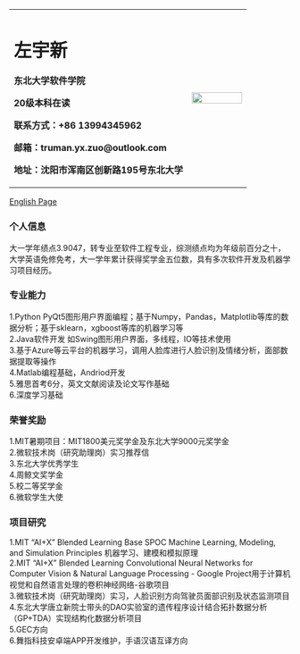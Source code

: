 <table border="0">
  <tr>
    <td width="75%">
      <h1>左宇新</h1>
      <p><b>东北大学软件学院</b></p>
      <p><b>20级本科在读</b></p>
      <p><b>联系方式：+86 13994345962</b></p>
      <p><b>邮箱：truman.yx.zuo@outlook.com</b></p>
      <p><b>地址：沈阳市浑南区创新路195号东北大学</b></p>
    </td>
    <td width="25%">
      <img src="https://z3.ax1x.com/2021/09/25/4szkNR.jpg" width="100%">      
    </td>
  </tr>
</table>

[English Page](https://truman-zyx.github.io/yx.zuo.en.io/)  

### 个人信息
大一学年绩点3.9047，转专业至软件工程专业，综测绩点均为年级前百分之十，大学英语免修免考，大一学年累计获得奖学金五位数，具有多次软件开发及机器学习项目经历。

### 专业能力
1.Python PyQt5图形用户界面编程；基于Numpy，Pandas，Matplotlib等库的数据分析；基于sklearn，xgboost等库的机器学习等  
2.Java软件开发 如Swing图形用户界面，多线程，IO等技术使用  
3.基于Azure等云平台的机器学习，调用人脸库进行人脸识别及情绪分析，面部数据提取等操作  
4.Matlab编程基础，Andriod开发  
5.雅思首考6分，英文文献阅读及论文写作基础  
6.深度学习基础

### 荣誉奖励
1.MIT暑期项目：MIT1800美元奖学金及东北大学9000元奖学金  
2.微软技术岗（研究助理岗）实习推荐信  
3.东北大学优秀学生  
4.周鲸文奖学金  
5.校二等奖学金  
6.微软学生大使
 
### 项目研究
1.MIT “AI+X” Blended Learning Base SPOC Machine Learning, Modeling, and Simulation Principles 机器学习、建模和模拟原理  
2.MIT “AI+X” Blended Learning Convolutional Neural Networks for Computer Vision & Natural Language Processing - Google Project用于计算机视觉和自然语言处理的卷积神经网络-谷歌项目  
3.微软技术岗（研究助理岗）实习，人脸识别方向驾驶员面部识别及状态监测项目  
4.东北大学唐立新院士带头的DAO实验室的遗传程序设计结合拓扑数据分析（GP+TDA）实现结构化数据分析项目  
5.GEC方向  
6.舞指科技安卓端APP开发维护，手语汉语互译方向  
